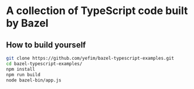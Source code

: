 A collection of TypeScript code built by Bazel
================================================

## How to build yourself

``` bash
git clone https://github.com/yefim/bazel-typescript-examples.git
cd bazel-typescript-examples/
npm install
npm run build
node bazel-bin/app.js
```
